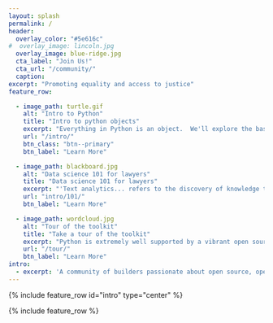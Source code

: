 ```yaml
---
layout: splash
permalink: /
header:
  overlay_color: "#5e616c"
#  overlay_image: lincoln.jpg
  overlay_image: blue-ridge.jpg
  cta_label: "Join Us!"
  cta_url: "/community/"
  caption:
excerpt: "Promoting equality and access to justice"
feature_row:

  - image_path: turtle.gif
    alt: "Intro to Python"
    title: "Intro to python objects"
    excerpt: "Everything in Python is an object.  We'll explore the basic types using the [turtle tutorial](https://docs.python.org/3/library/turtle.html#module-turtledemo) as it has stood the test of time.  It is also interesting to engage with objects by interactively building something with them.  The complex pattern above is a classical example based on a BYTE magazine article from 1982."
    url: "/intro/"
    btn_class: "btn--primary"
    btn_label: "Learn More"

  - image_path: blackboard.jpg
    alt: "Data science 101 for lawyers"
    title: "Data science 101 for lawyers"
    excerpt: "'Text analytics... refers to the discovery of knowledge that can be found in text archives... [it] describes a set of linguistic, statistical and machine learning techniques that model and structure the information content of textual sources for business intelligence, exploratory data analysis, research or investigation.'  ([Hu and Liu, 2002, pp 387-8](https://www.researchgate.net/profile/Sanjay_Chakraborty/post/What_are_the_machine_learning_algorithms_used_in_biological_research/attachment/59d64f4879197b80779a8768/AS%3A497046570401792%401495516545497/download/588dfc2633c3cd86ab3faba2a44a8e4ceb63.pdf))."
    url: "intro/101/"
    btn_label: "Learn More"

  - image_path: wordcloud.jpg
    alt: "Tour of the toolkit"
    title: "Take a tour of the toolkit"
    excerpt: "Python is extremely well supported by a vibrant open source community.  Not only is it the lingua franca of data science but arguably the second best languge for everything else.  'Think of data science not as a new domain of knowledge to learn, but a new set of skills that you can apply within your current area of expertise.' ~ [Jake VanderPlas](https://jakevdp.github.io/PythonDataScienceHandbook/)"
    url: "/tour/"
    btn_label: "Learn More"
intro:
  - excerpt: 'A community of builders passionate about open source, open data, equality and the law'
---
```


{% include feature_row id="intro" type="center" %}

{% include feature_row %}

